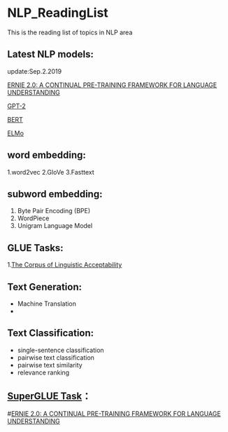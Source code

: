 # NLP_ReadingList
This is the reading list of topics in NLP area


## Latest NLP models: 
   update:Sep.2.2019 
   
   [ERNIE 2.0: A CONTINUAL PRE-TRAINING FRAMEWORK FOR LANGUAGE UNDERSTANDING](https://arxiv.org/pdf/1907.12412.pdf)
   
   [GPT-2](https://d4mucfpksywv.cloudfront.net/better-language-models/language_models_are_unsupervised_multitask_learners.pdf)
   
   [BERT](https://arxiv.org/abs/1810.04805)
   
   [ELMo](https://arxiv.org/abs/1802.05365)
   
## word embedding:
   1.word2vec
   2.GloVe
   3.Fasttext
   
## subword embedding:
   1. Byte Pair Encoding (BPE)
   2. WordPiece
   3. Unigram Language Model
 
## GLUE Tasks:
   1.[The Corpus of Linguistic Acceptability](https://nyu-mll.github.io/CoLA/)
## Text Generation:
  - Machine Translation
  - 

## Text Classification:
 - single-sentence classification
 - pairwise text classification
 - pairwise text similarity 
 - relevance ranking


## [SuperGLUE Task](https://super.gluebenchmark.com/)：
  #[ERNIE 2.0: A CONTINUAL PRE-TRAINING FRAMEWORK FOR LANGUAGE UNDERSTANDING](https://arxiv.org/pdf/1907.12412.pdf)

